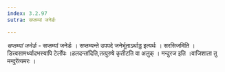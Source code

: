 ```yaml
---
index: 3.2.97
sutra: सप्तम्यां जनेर्डः

---
```

_सप्तम्यां जनेर्डः_ - सप्तम्यां जनेर्डः । सप्तम्यन्ते उपपदे जनेर्भूताऽर्थाड्ड इत्यर्थः । सरसिजमिति । डित्त्वसामर्थ्यादभस्यापि टेर्लोपः ।हलदन्ता॑दिति,तत्पुरुषे कृतीटति वा अलुक् । मन्दुरज इति ।वाजिशाला तु मन्दुरे॑त्यमरः । 